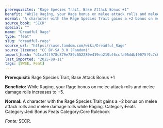 ```yaml
---
prerequisites: "Rage Species Trait, Base Attack Bonus +1"
benefit: "While Raging, your Rage bonus on melee attack rolls and melee damage rolls increases to +5."
normal: "A character with the Rage Species Trait gains a +2 bonus on melee attack rolls and melee damage rolls while Raging. Category:Feats Category:Jedi Bonus Feats Category:Core Rulebook"
source_book: "SECR"
special: ""
name: "Dreadful Rage"
type: "feat"
slug: "dreadful-rage"
source_url: "https://swse.fandom.com/wiki/Dreadful_Rage"
source_license: "CC BY-SA 3.0 (Fandom)"
import_hash: "d1ca74f978c879e789c552280e419ea219bf6ccfa95ddb10075f9c7c0f4124aa"
last_imported: "2025-09-11"
tags: [SWSE, Feat]
---
```

**Prerequisiti:** Rage Species Trait, Base Attack Bonus +1

**Beneficio:** While Raging, your Rage bonus on melee attack rolls and melee damage rolls increases to +5.

**Normal:** A character with the Rage Species Trait gains a +2 bonus on melee attack rolls and melee damage rolls while Raging. Category:Feats Category:Jedi Bonus Feats Category:Core Rulebook

*Fonte:* SECR.